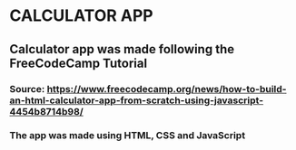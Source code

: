 # CALCULATOR APP

## Calculator app was made following the FreeCodeCamp Tutorial

### Source: https://www.freecodecamp.org/news/how-to-build-an-html-calculator-app-from-scratch-using-javascript-4454b8714b98/

### The app was made using HTML, CSS and JavaScript
